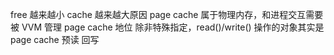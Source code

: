 free 越来越小 cache 越来越大原因
page cache 属于物理内存，和进程交互需要被 VVM 管理
page cache 地位
除非特殊指定，read()/write() 操作的对象其实是 page cache
预读
回写
